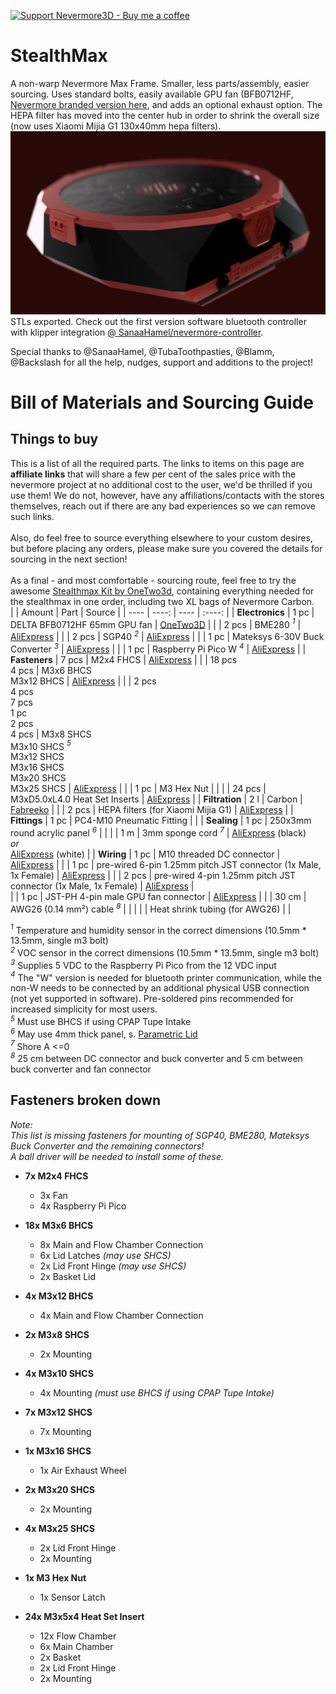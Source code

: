 [![Support Nevermore3D - Buy me a coffee](https://img.shields.io/badge/Support%20Nevermore3D%20-Buy%20me%20a%20coffee-orange.svg)](https://www.buymeacoffee.com/nevermore3d)

# StealthMax

A non-warp Nevermore Max Frame. Smaller, less parts/assembly, easier sourcing. Uses standard bolts, easily available GPU fan (BFB0712HF, [Nevermore branded version here](https://www.onetwo3d.co.uk/product/nevermore-bfb0712hf-65mm-fan/?wpam_id=2), and adds an optional exhaust option. The HEPA filter has moved into the center hub in order to shrink the overall size (now uses Xiaomi Mijia G1 130x40mm hepa filters).
![StealthMax](./StealthMax.png)
STLs exported. Check out the first version software bluetooth controller with klipper integration [@ SanaaHamel/nevermore-controller](https://github.com/SanaaHamel/nevermore-controller).

Special thanks to @SanaaHamel, @TubaToothpasties, @Blamm, @Backslash for all the help, nudges, support and additions to the project!

# Bill of Materials and Sourcing Guide
## Things to buy
This is a list of all the required parts. The links to items on this page are **affiliate links** that will share a few per cent of the sales price with the nevermore project at no additional cost to the user, we'd be thrilled if you use them! We do not, however, have any affiliations/contacts with the stores themselves, reach out if there are any bad experiences so we can remove such links.<br><br>Also, do feel free to source everything elsewhere to your custom desires, but before placing any orders, please make sure you covered the details for sourcing in the next section!<br><br> As a final - and most comfortable - sourcing route, feel free to try the awesome [Stealthmax Kit by OneTwo3d](https://www.onetwo3d.co.uk/product/nevermore-stealthmax-filter-kit/?wpam_id=2), containing everything needed for the stealthmax in one order, including two XL bags of Nevermore Carbon.<br>
|                      | Amount                                            | Part                                                                                           | Source                                                                                                                                     |
| ----                 | ----:                                             | ----                                                                                           | :----:                                                                                                                                     |
| **Electronics**      |  1 pc                                             | DELTA BFB0712HF 65mm GPU fan                                                                   | [OneTwo3D](https://www.onetwo3d.co.uk/product/nevermore-bfb0712hf-65mm-fan/)                                                               |
|                      |  2 pcs                                            | BME280 *<sup>1</sup>*                                                                          | [AliExpress](https://s.click.aliexpress.com/e/_DCjWhgZ)                                                                                    |
|                      |  2 pcs                                            | SGP40 *<sup>2</sup>*                                                                           | [AliExpress](https://s.click.aliexpress.com/e/_DE5jOTT)                                                                                    |
|                      |  1 pc                                             | Mateksys 6-30V Buck Converter *<sup>3</sup>*                                                   | [AliExpress](https://s.click.aliexpress.com/e/_oEkrGWR)                                                                                    |
|                      |  1 pc                                             | Raspberry Pi Pico W *<sup>4</sup>*                                                             | [AliExpress](https://s.click.aliexpress.com/e/_okun5yX)                                                                                    |
| **Fasteners**        |  7 pcs                                            | M2x4 FHCS                                                                                      | [AliExpress](https://s.click.aliexpress.com/e/_Dd3ZxlT)                                                                                    |
|                      | 18 pcs<br>4 pcs                                   | M3x6 BHCS<br>M3x12 BHCS                                                                        | [AliExpress](https://s.click.aliexpress.com/e/_DduS2Vn)                                                                                    |
|                      | 2 pcs<br>4 pcs<br>7 pcs<br>1 pc<br>2 pcs<br>4 pcs | M3x8 SHCS<br>M3x10 SHCS *<sup>5</sup>*<br>M3x12 SHCS<br>M3x16 SHCS<br>M3x20 SHCS<br>M3x25 SHCS | [AliExpress](https://s.click.aliexpress.com/e/_DkxhzGZ)                                                                                    |
|                      |  1 pc                                             | M3 Hex Nut                                                                                     |                                                                                                                                            |
|                      | 24 pcs                                            | M3xD5.0xL4.0 Heat Set Inserts                                                                  | [AliExpress](https://s.click.aliexpress.com/e/_DeVF8rT)                                                                                    |
| **Filtration**       |  2 l                                              | Carbon                                                                                         | [Fabreeko](https://www.fabreeko.com/products/nevermore-carbon?variant=43205733482751)                                                      |
|                      |  2 pcs                                            | HEPA filters (for Xiaomi Mijia G1)                                                             | [AliExpress](https://s.click.aliexpress.com/e/_EGPsFBt)                                                                                    |
| **Fittings**         |  1 pc                                             | PC4-M10 Pneumatic Fitting                                                                      |                                                                                                                                            |
| **Sealing**          |  1 pc                                             | 250x3mm round acrylic panel *<sup>6</sup>*                                                     |                                                                                                                                            |
|                      |  1 m                                              | 3mm sponge cord *<sup>7</sup>*                                                                 | [AliExpress](https://s.click.aliexpress.com/e/_DCBnSol) (black)<br>*or*<br>[AliExpress](https://s.click.aliexpress.com/e/_DnnezK9) (white) |
| **Wiring**           |  1 pc                                             | M10 threaded DC connector                                                                      | [AliExpress](https://www.aliexpress.com/item/33001103693.html?spm=a2g0o.order_list.order_list_main.89.50ea1802RQAeZj)                      |
|                      |  1 pc                                             | pre-wired 6-pin 1.25mm pitch JST connector (1x Male, 1x Female)                                | [AliExpress](https://s.click.aliexpress.com/e/_mL6z69Y)                                                                                    |
|                      |  2 pcs                                            | pre-wired 4-pin 1.25mm pitch JST connector (1x Male, 1x Female)                                | [AliExpress](https://s.click.aliexpress.com/e/_mL6z69Y)                                                                                    |     
|                      |  1 pc                                             | JST-PH 4-pin male GPU fan connector                                                            | [AliExpress](https://s.click.aliexpress.com/e/_DklkchV)                                                                                    |
|                      |  30 cm                                            | AWG26 (0.14 mm²) cable *<sup>8</sup>*                                                          |                                                                                                                                            |
|                      |                                                   | Heat shrink tubing (for AWG26)                                                                 |                                                                                                                                            |


*<sup>1</sup>*  Temperature and humidity sensor in the correct dimensions (10.5mm * 13.5mm, single m3 bolt)<br>
*<sup>2</sup>*  VOC sensor in the correct dimensions (10.5mm * 13.5mm, single m3 bolt)<br>
*<sup>3</sup>*  Supplies 5 VDC to the Raspberry Pi Pico from the 12 VDC input<br>
*<sup>4</sup>*  The "W" version is needed for bluetooth printer communication, while the non-W needs to be connected by an additional physical USB connection (not yet supported in software). Pre-soldered pins recommended for increased simplicity for most users.<br>
*<sup>5</sup>*  Must use BHCS if using CPAP Tupe Intake<br>
*<sup>6</sup>*  May use 4mm thick panel, s. [Parametric Lid](Parametric_Lid_stealthmax.f3d)<br>
*<sup>7</sup>*  Shore A <=0<br>
*<sup>8</sup>*  25 cm between DC connector and buck converter and 5 cm between buck converter and fan connector

## Fasteners broken down
*Note:*<br>
*This list is missing fasteners for mounting of SGP40, BME280, Mateksys Buck Converter and the remaining connectors!*<br>
*A ball driver will be needed to install some of these.*<br>
- **7x M2x4 FHCS**
    - 3x Fan
    - 4x Raspberry Pi Pico
 
- **18x M3x6 BHCS**
    - 8x Main and Flow Chamber Connection
    - 6x Lid Latches *(may use SHCS)*
    - 2x Lid Front Hinge *(may use SHCS)*
    - 2x Basket Lid
   
- **4x M3x12 BHCS**
    - 4x Main and Flow Chamber Connection
 
- **2x M3x8 SHCS**
    - 2x Mounting
 
- **4x M3x10 SHCS**
    - 4x Mounting *(must use BHCS if using CPAP Tupe Intake)*
 
- **7x M3x12 SHCS**
    - 7x Mounting
 
- **1x M3x16 SHCS**
    - 1x Air Exhaust Wheel
 
- **2x M3x20 SHCS**
    - 2x Mounting
 
- **4x M3x25 SHCS**
    - 2x Lid Front Hinge
    - 2x Mounting
 
- **1x M3 Hex Nut**
    - 1x Sensor Latch

- **24x M3x5x4 Heat Set Insert**
    - 12x Flow Chamber
    - 6x Main Chamber
    - 2x Basket
    - 2x Lid Front Hinge
    - 2x Mounting
